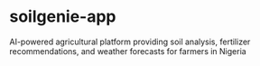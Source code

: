 # soilgenie-app
AI-powered agricultural platform providing soil analysis, fertilizer recommendations, and weather forecasts for farmers in Nigeria
